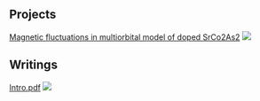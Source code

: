 ## Projects

[Magnetic fluctuations in multiorbital model of doped SrCo2As2](/sample_page)
<img src="images/.jpg?raw=true"/>

## Writings

[Intro.pdf](http://USERNAME.github.io/REPONAME/docs/test.pdf)
<img src="images/.jpg?raw=true"/>
